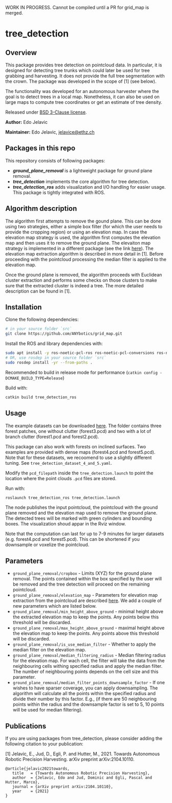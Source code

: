 WORK IN PROGRESS. Cannot be compiled until a PR for grid_map is merged.

# tree_detection

## Overview

This package provides tree detection on pointcloud data. In particular, it is designed for detecting tree trunks which could later be used for tree grabbing and harvesting. It does not provide the full tree segmentation with the crown. The package was developed in the scope of [1] (see below).

The functionality was developed for an autonomous harvester where the goal is to detect trees in a local map. Nonetheless, it can also be used on large maps to compute tree coordinates or get an estimate of tree density.

Released under [BSD 3-Clause license](LICENSE).

**Author:** Edo Jelavic

**Maintainer:** Edo Jelavic, [jelavice@ethz.ch](jelavice@ethz.ch)


## Packages in this repo
This repository consists of following packages:

* ***ground_plane_removal*** is a lightweight package for ground plane removal. 
* ***tree_detection*** implements the core algorithm for tree detection. 
* ***tree_detection_ros*** adds visualization and I/O handling for easier usage. This package is tightly integrated with ROS.


## Algorithm description

The algorithm first attempts to remove the gound plane. This can be done using two strategies, either a simple box filter (for which the user needs to provide the cropping region) or using an elevation map. In case the elevation map strategy is used, the algorithm first computes the elevation map and then uses it to remove the ground plane. The elevaiton map strategy is implemented in a different package (see the link [here](https://github.com/ANYbotics/grid_map/tree/master/grid_map_pcl)). The elevation map extraction algorithm is described in more detail in [1]. Before proceeding with the pointcloud processing the median filter is applied to the elevation map.

Once the ground plane is removed, the algorithm proceeds with Euclidean cluster extraction and performs some checks on those clusters to make sure that the extracted cluster is indeed a tree. The more detailed description can be found in [1].

## Installation

Clone the following dependencies:
```bash
# in your source folder `src`
git clone https://github.com/ANYbotics/grid_map.git
```

Install the ROS and library dependencies with:
```bash
sudo apt install -y ros-noetic-pcl-ros ros-noetic-pcl-conversions ros-noetic-jsk-recognition-msgs ros-noetic-tf2-geometry 
# OR, use rosdep in your source folder `src` 
sudo rosdep install -yr --from-paths .
```
Recommended to build in release mode for performance (`catkin config -DCMAKE_BUILD_TYPE=Release`)

Build with:  
```bash
catkin build tree_detection_ros
```

## Usage

The example datasets can be downloaded [here](https://drive.google.com/drive/folders/1m_sRtMN5n6-ShQvnbCfedKIVpoupao5u?usp=sharing). The folder contains three forest patches, one without clutter (forest3.pcd) and two with a lot of branch clutter (forest1.pcd and forest2.pcd). 

This package can also work with forests on inclined surfaces. Two examples are provided with dense maps (forest4.pcd and forest5.pcd). Note that for these datasets, we recoomend to use a slightly different tuning. See `tree_detection_dataset_4_and_5.yaml`. 

Modify the `pcd_filepath` inside the `tree_detection.launch` to point the location where the point clouds `.pcd` files are stored.

Run with:
```bash
roslaunch tree_detection_ros tree_detection.launch
```
The node publishes the input pointcloud, the pointcloud with the ground plane removed and the elevation map used to remove the ground plane. The detected trees will be marked with green cylinders and bounding boxes. The visualization shoud appar in the Rviz window.

Note that the computation can last for up to 7-9 minutes for larger datasets (e.g. forest4.pcd and forest5.pcd). This can be shortened if you downsample or voxelize the pointcloud.


## Parameters

* `ground_plane_removal/cropbox` - Limits (XYZ) for the ground plane removal. The points contained within the box specified by the user will be removed and the tree detection will proceed on the remaining pointcloud.
* `ground_plane_removal/elevation_map` - Parameters for elevation map extraction from the pointcloud are described [here](https://github.com/ANYbotics/grid_map/tree/master/grid_map_pcl). We add a couple of new parameters which are listed below.
* `ground_plane_removal/min_height_above_ground` - minimal height above the extracted elevation map to keep the points. Any points below this threshold will be discarded.
* `ground_plane_removal/max_height_above_ground` - maximal height above the elevation map to keep the points. Any points above this threshold will be discarded.
* `ground_plane_removal/is_use_median_filter` - Whether to apply the median filter on the elevation map.
* `ground_plane_removal/median_filtering_radius` - Median filtering radius for the elevation map. For wach cell, the filter will take the data from the neighbouring cells withing specified radius and apply the median filter. The number of neighbouring points depends on the cell size and this parameter.
* `ground_plane_removal/median_filter_points_downsample_factor` - If one wishes to have sparser coverage, you can apply downsampling. The algorithm will calculate all the points within the specified radius and divide their number by this factor. E.g., (if there are 50 neighbouring points within the radius and the downsample factor is set to 5, 10 points will be used for median filtering).

## Publications

If you are using packages from tree_detection, please consider adding the following citation to your publication:

[1] Jelavic, E., Jud, D., Egli, P. and Hutter, M., 2021. Towards Autonomous Robotic Precision Harvesting. arXiv preprint arXiv:2104.10110.
 
    @article{jelavic2021towards,  
       title   = {Towards Autonomous Robotic Precision Harvesting},  
       author  = {Jelavic, Edo and Jud, Dominic and Egli, Pascal and Hutter, Marco},  
       journal = {arXiv preprint arXiv:2104.10110},  
       year    = {2021}
    }
   


